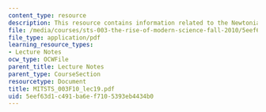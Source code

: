 ```yaml
---
content_type: resource
description: This resource contains information related to the Newtonian cosmos.
file: /media/courses/sts-003-the-rise-of-modern-science-fall-2010/5eef63d1c491ba6ef7105393eb4434b0_MITSTS_003F10_lec19.pdf
file_type: application/pdf
learning_resource_types:
- Lecture Notes
ocw_type: OCWFile
parent_title: Lecture Notes
parent_type: CourseSection
resourcetype: Document
title: MITSTS_003F10_lec19.pdf
uid: 5eef63d1-c491-ba6e-f710-5393eb4434b0
---
```

